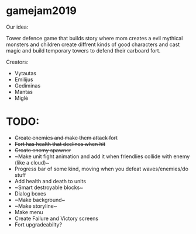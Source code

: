 # gamejam2019

Our idea: 

Tower defence game that builds story where mom creates a evil mythical monsters and children create diffrent kinds of good characters and cast magic and build temporary towers to defend their carboard fort. 

Creators:
* Vytautas
* Emilijus
* Gediminas
* Mantas
* Miglė


# TODO:
 * ~~Create enemies and make them attack fort~~ 
 * ~~Fort has health that declines when hit~~ 
 * ~~Create enemy spawner~~ 
 * ~Make unit fight animation and add it when friendlies collide with enemy (like a cloud)~
 * Progress bar of some kind, moving when you defeat waves/enemies/do stuff
 * Add health and death to units 
 * ~Smart destroyable blocks~
 * Dialog boxes
 * ~Make background~
 * ~Make storyline~
 * Make menu
 * Create Failure and Victory screens
 * Fort upgradeabilty?
 
